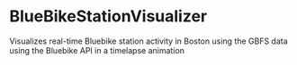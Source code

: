 # BlueBikeStationVisualizer
Visualizes real-time Bluebike station activity in Boston using the GBFS data using the Bluebike API in a timelapse animation
